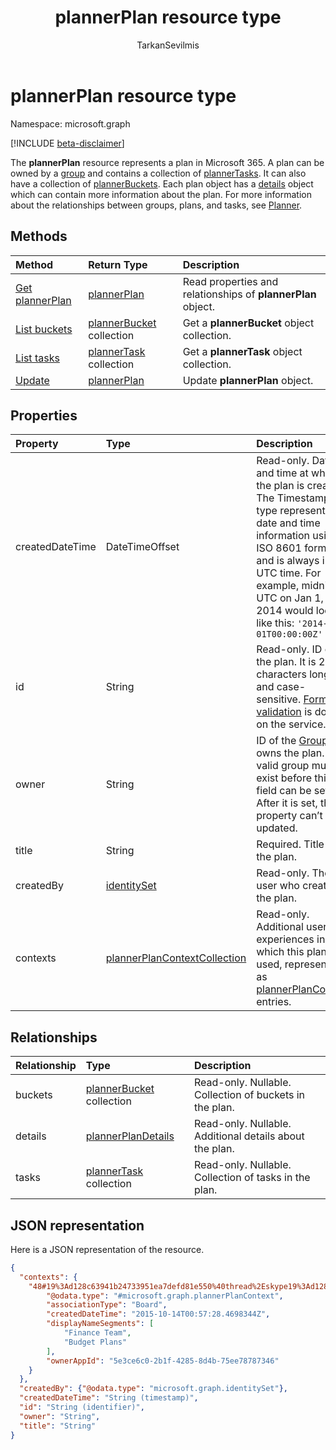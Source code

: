 ﻿---
title: "plannerPlan resource type"
description: "The **plannerPlan** resource represents a plan in Microsoft 365. A plan can be owned by a group and contains a collection of plannerTasks. It can also have a collection of plannerBuckets. Each plan object has a details object which can contain more information about the plan. For more information about the relationships between groups, plans, and tasks, see Planner."
localization_priority: Normal
author: "TarkanSevilmis"
ms.prod: "planner"
doc_type: resourcePageType
---

# plannerPlan resource type

Namespace: microsoft.graph

[!INCLUDE [beta-disclaimer](../../includes/beta-disclaimer.md)]

The **plannerPlan** resource represents a plan in Microsoft 365. A plan can be owned by a [group](group.md) and contains a collection of [plannerTasks](plannertask.md). It can also have a collection of [plannerBuckets](plannerbucket.md). Each plan object has a [details](plannerplandetails.md) object which can contain more information about the plan. For more information about the relationships between groups, plans, and tasks, see [Planner](planner-overview.md).

## Methods

| Method                                             | Return Type                                  | Description                                                  |
| :------------------------------------------------- | :------------------------------------------- | :----------------------------------------------------------- |
| [Get plannerPlan](../api/plannerplan-get.md)       | [plannerPlan](plannerplan.md)                | Read properties and relationships of **plannerPlan** object. |
| [List buckets](../api/plannerplan-list-buckets.md) | [plannerBucket](plannerbucket.md) collection | Get a **plannerBucket** object collection.                   |
| [List tasks](../api/plannerplan-list-tasks.md)     | [plannerTask](plannertask.md) collection     | Get a **plannerTask** object collection.                     |
| [Update](../api/plannerplan-update.md)             | [plannerPlan](plannerplan.md)                | Update **plannerPlan** object.                               |

## Properties

| Property        | Type                                                            | Description                                                                                                                                                                                                                                             |
| :-------------- | :-------------------------------------------------------------- | :------------------------------------------------------------------------------------------------------------------------------------------------------------------------------------------------------------------------------------------------------ |
| createdDateTime | DateTimeOffset                                                  | Read-only. Date and time at which the plan is created. The Timestamp type represents date and time information using ISO 8601 format and is always in UTC time. For example, midnight UTC on Jan 1, 2014 would look like this: `'2014-01-01T00:00:00Z'` |
| id              | String                                                          | Read-only. ID of the plan. It is 28 characters long and case-sensitive. [Format validation](tasks-identifiers-disclaimer.md) is done on the service.                                                                                                    |
| owner           | String                                                          | ID of the [Group](group.md) that owns the plan. A valid group must exist before this field can be set. After it is set, this property can’t be updated.                                                                                                 |
| title           | String                                                          | Required. Title of the plan.                                                                                                                                                                                                                            |
| createdBy       | [identitySet](identityset.md)                                   | Read-only. The user who created the plan.                                                                                                                                                                                                               |
| contexts        | [plannerPlanContextCollection](plannerplancontextcollection.md) | Read-only. Additional user experiences in which this plan is used, represented as [plannerPlanContext](plannerplancontext.md) entries.                                                                                                                  |

## Relationships

| Relationship | Type                                         | Description                                             |
| :----------- | :------------------------------------------- | :------------------------------------------------------ |
| buckets      | [plannerBucket](plannerbucket.md) collection | Read-only. Nullable. Collection of buckets in the plan. |
| details      | [plannerPlanDetails](plannerplandetails.md)  | Read-only. Nullable. Additional details about the plan. |
| tasks        | [plannerTask](plannertask.md) collection     | Read-only. Nullable. Collection of tasks in the plan.   |

## JSON representation

Here is a JSON representation of the resource.

<!-- {
  "blockType": "resource",
  "optionalProperties": [

  ],
  "keyProperty": "id",
  "baseType":"microsoft.graph.entity",  
  "@odata.type": "microsoft.graph.plannerPlan"
}-->

```json
{
  "contexts": {
    "48#19%3Ad128c63941b24733951ea7defd81e550%40thread%2Eskype19%3Ad128c63941b24733951ea7defd81e550%40thread%2Eskype": {
        "@odata.type": "#microsoft.graph.plannerPlanContext",
        "associationType": "Board",
        "createdDateTime": "2015-10-14T00:57:28.4698344Z",
        "displayNameSegments": [
            "Finance Team",
            "Budget Plans"
        ],
        "ownerAppId": "5e3ce6c0-2b1f-4285-8d4b-75ee78787346"
    }
  },
  "createdBy": {"@odata.type": "microsoft.graph.identitySet"},
  "createdDateTime": "String (timestamp)",
  "id": "String (identifier)",
  "owner": "String",
  "title": "String"
}

```

<!-- uuid: 8fcb5dbc-d5aa-4681-8e31-b001d5168d79
2015-10-25 14:57:30 UTC -->

<!--
{
  "type": "#page.annotation",
  "description": "plannerPlan resource",
  "keywords": "",
  "section": "documentation",
  "tocPath": "",
  "suppressions": []
}
-->
